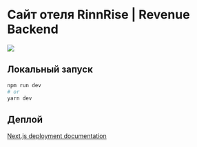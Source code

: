 # Сайт отеля RinnRise | Revenue Backend
![](https://upro.group/images/logo.png)

## Локальный запуск

```bash
npm run dev
# or
yarn dev
```
## Деплой

[Next.js deployment documentation](https://nextjs.org/docs/deployment)
